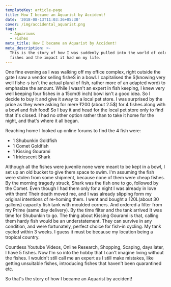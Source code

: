 ```yaml
---
templateKey: article-page
title: How I became an Aquarist by Accident!
date: '2018-08-13T11:03:36+05:30'
cover: /img/accidental_aquarist.png
tags:
  - Aquariums
  - Fishes
meta_title: How I became an Aquarist by Accident!
meta_description: >-
  This is the story of how I was suddenly pulled into the world of colorful
  fishes and the impact it had on my life.
---
```

One fine evening as I was walking off my office complex, right outside the gate I saw a vendor selling fisheS in a bowl. I capitalised the S(knowing very well fishe-s isn't the actual plural of fish, rather more of an adapted word) to emphasize the amount. While I wasn't an expert in fish keeping, I knew very well keeping four fishes in a 15cm(6 inch) bowl isn't a good idea. So I decide to buy it and give it away to a local pet store. I was surprised by the price as they were asking for mere ₹200 (about 2.5$) for 4 fishes along with a bowl and fish food! So I buy it and head for the local pet store only to find that it's closed. I had no other option rather than to take it home for the night, and that's where it all began.

Reaching home I looked up online forums to find the 4 fish were:

*  1 Shubunkin Goldfish
* 1 Comet Goldfish 
* 1 Kissing Gourami 
* 1 Iridescent Shark 

Although all the fishes were juvenile none were meant to be kept in a bowl, I set up an old bucket to give them space to swim. I'm assuming the fish were stolen from some shipment, because none of them were cheap fishes. By the morning tragedy struck, Shark was the fish one to go, followed by the Comet. Even though I had them only for a night I was already in love with them! Their death moved me, and I was already slipping form my original intentions of re-homing them. I went and bought a 120L(about 30 gallons) capacity fish tank with moulded corners. And ordered a filter from my Prime (same day delivery). By the time filter and the tank arrived It was time for Shubunkin to go. The thing about Kissing Gourami is that, calling them hardy fish would be an understatement. They can survive in any condition, and were fortunately, perfect choice for fish-in cycling. My tank cycled within 3 weeks. I guess it must be because my location being a tropical country.

Countless Youtube Videos, Online Research, Shopping, Scaping, days later, I have 5 fishes. Now I'm so into the hobby that I can't imagine living without the fishes. I wouldn't still call me an expert as I still make mistakes, like getting unsuitable fishes, introducing fishes that haven't been quarantined etc.

So that's the story of how I became an Aquarist by accident!